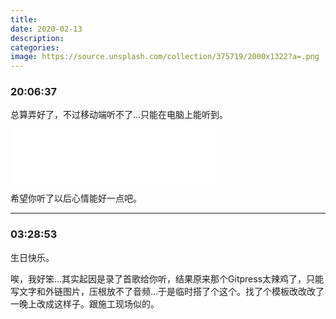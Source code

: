 ```yaml
---
title: 
date: 2020-02-13
description: 
categories:
image: https://source.unsplash.com/collection/375719/2000x1322?a=.png
---
```

### 20:06:37
总算弄好了，不过移动端听不了...只能在电脑上能听到。

<!-- more -->
<iframe frameborder="no" border="0" marginwidth="0" marginheight="0" width=330 height=86 src="//music.163.com/outchain/player?type=3&id=2065431898&auto=1&height=66"></iframe>


希望你听了以后心情能好一点吧。

---

### 03:28:53
生日快乐。

唉，我好笨...其实起因是录了首歌给你听，结果原来那个Gitpress太辣鸡了，只能写文字和外链图片，压根放不了音频...于是临时搭了个这个。找了个模板改改改了一晚上改成这样子。跟施工现场似的。


